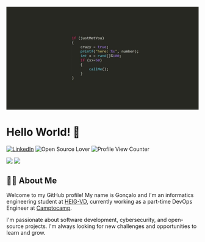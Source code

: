 ![Banner](./src/banner.jpg)

# Hello World! 👋

[![LinkedIn](https://img.shields.io/badge/LinkedIn-blue?logo=linkedin&logoColor=white)](https://www.linkedin.com/in/goncalocheleno/) ![Open Source Lover](https://badges.frapsoft.com/os/v2/open-source.svg?v=103) ![Profile View Counter](https://komarev.com/ghpvc/?username=lentidas&style=flat&color=blue)

<div id="stats">
  <picture>
    <source
      srcset="https://github-readme-stats.vercel.app/api?username=lentidas&show_icons=true&theme=dracula"
      media="(prefers-color-scheme: dark)"
    />
    <source
      srcset="https://github-readme-stats.vercel.app/api?username=lentidas&show_icons=true"
      media="(prefers-color-scheme: light), (prefers-color-scheme: no-preference)"
    />
    <img src="https://github-readme-stats.vercel.app/api?username=lentidas&show_icons=true" />
  </picture>
  <picture>
    <source
      srcset="https://github-profile-trophy.vercel.app/?username=lentidas&theme=dracula"
      media="(prefers-color-scheme: dark)"
    />
    <source
      srcset="https://github-profile-trophy.vercel.app/?username=lentidas"
      media="(prefers-color-scheme: light), (prefers-color-scheme: no-preference)"
    />
    <img src="https://github-profile-trophy.vercel.app/?username=lentidas" />
  </picture>
</div>

## 🧑‍💻 About Me

Welcome to my GitHub profile! My name is Gonçalo and I'm an informatics engineering student at [HEIG-VD](https://www.heig-vd.ch/), currently working as a part-time DevOps Engineer at [Camptocamp](https://www.camptocamp.com/).




I'm passionate about software development, cybersecurity, and open-source projects. I'm always looking for new challenges and opportunities to learn and grow.



<!--
**lentidas/lentidas** is a ✨ _special_ ✨ repository because its `README.md` (this file) appears on your GitHub profile.

Here are some ideas to get you started:

- 🔭 I’m currently working on ...
- 🌱 I’m currently learning ...
- 👯 I’m looking to collaborate on ...
- 🤔 I’m looking for help with ...
- 💬 Ask me about ...
- 📫 How to reach me: ...
- 😄 Pronouns: ...
- ⚡ Fun fact: ...
-->
